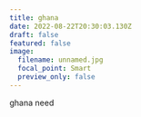 ```yaml
---
title: ghana
date: 2022-08-22T20:30:03.130Z
draft: false
featured: false
image:
  filename: unnamed.jpg
  focal_point: Smart
  preview_only: false
---
```

ghana need